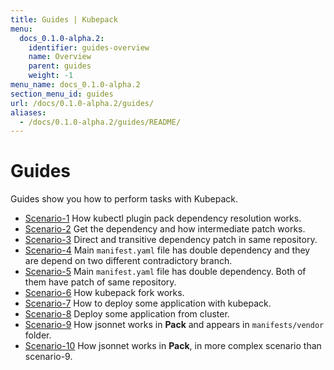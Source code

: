 ```yaml
---
title: Guides | Kubepack
menu:
  docs_0.1.0-alpha.2:
    identifier: guides-overview
    name: Overview
    parent: guides
    weight: -1
menu_name: docs_0.1.0-alpha.2
section_menu_id: guides
url: /docs/0.1.0-alpha.2/guides/
aliases:
  - /docs/0.1.0-alpha.2/guides/README/
---
```


# Guides

Guides show you how to perform tasks with Kubepack.

- [Scenario-1](/docs/guides/scenario-1.md) How kubectl plugin pack dependency resolution works.
- [Scenario-2](/docs/guides/scenario-2.md) Get the dependency and how intermediate patch works.
- [Scenario-3](/docs/guides/scenario-3.md) Direct and transitive dependency patch in same repository. 
- [Scenario-4](/docs/guides/scenario-4.md) Main `manifest.yaml` file has double dependency and they are depend on two different contradictory branch. 
- [Scenario-5](/docs/guides/scenario-5.md) Main `manifest.yaml` file has double dependency. Both of them have patch of same repository.
- [Scenario-6](/docs/guides/scenario-6.md) How kubepack fork works. 
- [Scenario-7](/docs/guides/scenario-7.md) How to deploy some application with kubepack.
- [Scenario-8](/docs/guides/scenario-8.md) Deploy some application from cluster.
- [Scenario-9](/docs/guides/scenario-9.md) How jsonnet works in **Pack** and appears in `manifests/vendor` folder.
- [Scenario-10](/docs/guides/scenario-10.md) How jsonnet works in **Pack**, in more complex scenario than scenario-9.
